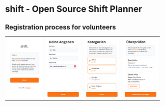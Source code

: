 # shift - Open Source Shift Planner

## Registration process for volunteers

<table style="width: 100%">
<tr>
<td><img src="./assets/registration_1.png"></td>
<td><img src="./assets/registration_2.png"></td>
<td><img src="./assets/registration_3.png"></td>
<td><img src="./assets/registration_4.png"></td>
</tr>
</table>
